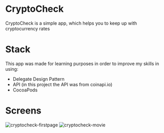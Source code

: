 # CryptoCheck
CryptoCheck is a simple app, which helps you to keep up with cryptocurrency rates

# Stack
This app was made for learning purposes in order to improve my skills in using:
- Delegate Design Pattern
- API (in this project the API was from coinapi.io)
- CocoaPods

# Screens

![cryptocheck-firstpage](https://user-images.githubusercontent.com/97181425/217660558-c4acd4db-d702-4330-bf7f-f74be3c65190.png) 
![cryptocheck-movie](https://user-images.githubusercontent.com/97181425/217628021-2feab45e-ab29-4fb6-af0f-663894cd6e7b.gif)
